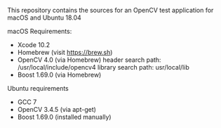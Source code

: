 This repository contains the sources for an OpenCV test application for macOS and Ubuntu 18.04

macOS Requirements:
* Xcode 10.2
* Homebrew (visit https://brew.sh)
* OpenCV 4.0 (via Homebrew)
    header search path: /usr/local/include/opencv4
    library search path: usr/local/lib
* Boost 1.69.0 (via Homebrew)


Ubuntu requirements
* GCC 7
* OpenCV 3.4.5 (via apt-get)
* Boost 1.69.0 (installed manually)

